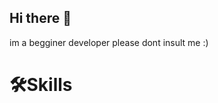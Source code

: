 ## Hi there 👋

im a begginer developer please dont insult me :)
<summary><strong><h1>🛠️Skills</h1></strong></summary>
<img src"#"><h3></h3>

